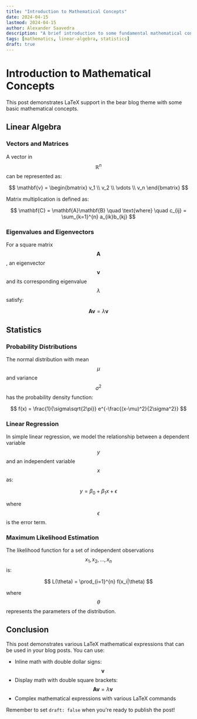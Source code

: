 ```yaml
---
title: "Introduction to Mathematical Concepts"
date: 2024-04-15
lastmod: 2024-04-15
author: Alexander Saavedra
description: "A brief introduction to some fundamental mathematical concepts using LaTeX"
tags: [mathematics, linear-algebra, statistics]
draft: true
---
```


# Introduction to Mathematical Concepts

This post demonstrates LaTeX support in the bear blog theme with some basic mathematical concepts.

## Linear Algebra

### Vectors and Matrices

A vector in $$\mathbb{R}^n$$ can be represented as:

$$
\mathbf{v} = \begin{bmatrix} v_1 \\ v_2 \\ \vdots \\ v_n \end{bmatrix}
$$

Matrix multiplication is defined as:

$$
\mathbf{C} = \mathbf{A}\mathbf{B} \quad \text{where} \quad c_{ij} = \sum_{k=1}^{n} a_{ik}b_{kj}
$$

### Eigenvalues and Eigenvectors

For a square matrix $$\mathbf{A}$$, an eigenvector $$\mathbf{v}$$ and its corresponding eigenvalue $$\lambda$$ satisfy:

$$
\mathbf{A}\mathbf{v} = \lambda\mathbf{v}
$$

## Statistics

### Probability Distributions

The normal distribution with mean $$\mu$$ and variance $$\sigma^2$$ has the probability density function:

$$
f(x) = \frac{1}{\sigma\sqrt{2\pi}} e^{-\frac{(x-\mu)^2}{2\sigma^2}}
$$

### Linear Regression

In simple linear regression, we model the relationship between a dependent variable $$y$$ and an independent variable $$x$$ as:

$$
y = \beta_0 + \beta_1x + \epsilon
$$

where $$\epsilon$$ is the error term.

### Maximum Likelihood Estimation

The likelihood function for a set of independent observations $$x_1, x_2, \ldots, x_n$$ is:

$$
L(\theta) = \prod_{i=1}^{n} f(x_i|\theta)
$$

where $$\theta$$ represents the parameters of the distribution.

## Conclusion

This post demonstrates various LaTeX mathematical expressions that can be used in your blog posts. You can use:

- Inline math with double dollar signs: $$\mathbf{v}$$
- Display math with double square brackets: $$\mathbf{A}\mathbf{v} = \lambda\mathbf{v}$$
- Complex mathematical expressions with various LaTeX commands

Remember to set `draft: false` when you're ready to publish the post! 
